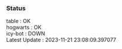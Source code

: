 ### Status


table : OK  
hogwarts : OK  
icy-bot : DOWN  
Latest Update : 2023-11-21 23:08:09.397077

